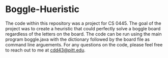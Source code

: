 # Boggle-Hueristic
The code within this repository was a project for CS 0445. The goal of the project was to create a heuristic that could perfectly solve a boggle board regardless of the letters on the board. The code can be run using the main program boggle.java with the dictionary followed by the board file as command line arguements. For any questions on the code, please feel free to reach out to me at cdd43@pitt.edu.
